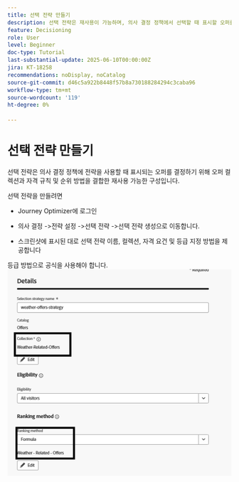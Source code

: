 ```yaml
---
title: 선택 전략 만들기
description: 선택 전략은 재사용이 가능하며, 의사 결정 정책에서 선택할 때 표시할 오퍼를 결정하는 자격 제한 및 등급 방법과 관련된 컬렉션으로 구성됩니다.
feature: Decisioning
role: User
level: Beginner
doc-type: Tutorial
last-substantial-update: 2025-06-10T00:00:00Z
jira: KT-18258
recommendations: noDisplay, noCatalog
source-git-commit: d46c5a922b8448f57b8a730188284294c3caba96
workflow-type: tm+mt
source-wordcount: '119'
ht-degree: 0%

---
```


# 선택 전략 만들기

선택 전략은 의사 결정 정책에 전략을 사용할 때 표시되는 오퍼를 결정하기 위해 오퍼 컬렉션과 자격 규칙 및 순위 방법을 결합한 재사용 가능한 구성입니다.

선택 전략을 만들려면

* Journey Optimizer에 로그인

* 의사 결정 ->전략 설정 ->선택 전략 ->선택 전략 생성으로 이동합니다.

* 스크린샷에 표시된 대로 선택 전략 이름, 컬렉션, 자격 요건 및 등급 지정 방법을 제공합니다


등급 방법으로 공식을 사용해야 합니다.
![선택-전략](assets/selection-strategy.png)
